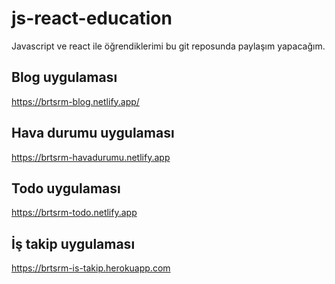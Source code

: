 # js-react-education
Javascript ve react ile öğrendiklerimi bu git reposunda paylaşım yapacağım.


## Blog uygulaması

https://brtsrm-blog.netlify.app/


## Hava durumu uygulaması
https://brtsrm-havadurumu.netlify.app


## Todo uygulaması

https://brtsrm-todo.netlify.app

## İş takip uygulaması

https://brtsrm-is-takip.herokuapp.com



